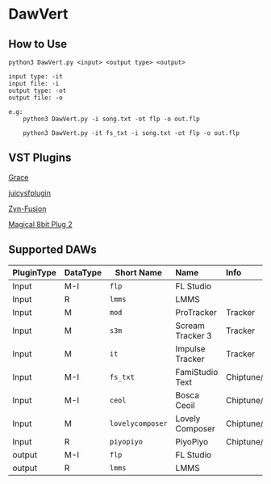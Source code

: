 
# DawVert

## How to Use
```
python3 DawVert.py <input> <output type> <output>

input type: -it 
input file: -i 
output type: -ot 
output file: -o

e.g: 
    python3 DawVert.py -i song.txt -ot flp -o out.flp

    python3 DawVert.py -it fs_txt -i song.txt -ot flp -o out.flp

```

## VST Plugins

[Grace](https://github.com/s-oram/Grace)

[juicysfplugin](https://github.com/Birch-san/juicysfplugin)

[Zyn-Fusion](https://zynaddsubfx.sourceforge.io/zyn-fusion.html)

[Magical 8bit Plug 2](https://github.com/yokemura/Magical8bitPlug2)

## Supported DAWs

| PluginType | DataType | Short Name | Name | Info | 
| --- | --- | --- | :--- | :--- |
| Input | M-I | ```flp``` | FL Studio |  | 
| Input | R | ```lmms``` | LMMS |  | 
| Input | M | ```mod``` | ProTracker | Tracker | 
| Input | M | ```s3m``` | Scream Tracker 3 | Tracker | 
| Input | M | ```it``` | Impulse Tracker | Tracker | 
| Input | M-I | ```fs_txt``` | FamiStudio Text | Chiptune/Retro | 
| Input | M-I | ```ceol``` | Bosca Ceoil | Chiptune/Retro | 
| Input | M | ```lovelycomposer``` | Lovely Composer | Chiptune/Retro | 
| Input | R | ```piyopiyo``` | PiyoPiyo | Chiptune/Retro | 
| output | M-I | ```flp``` | FL Studio |  | 
| output | R | ```lmms``` | LMMS | | 

